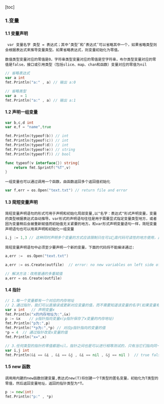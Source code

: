 [toc]

### 1.变量

#### 1.1 变量声明

` var 变量名字 类型 = 表达式；其中‘类型’和‘表达式’可以省略其中一个，如果省略类型则会根据表达式来推导变量类型。如果省略表达式，则变量初始化为零值。`

`数值类型变量对应的零值是0，字符串类型变量对应的零值是空字符串，布尔类型变量对应的零值是false，接口或引用类型（包括slice、map、chan和函数）变量对应的零值为nil`

```go
// 省略表达式
var a int
fmt.Println("a:" , a) // 输出 a:0

// 省略类型
var a  = 1
fmt.Println("a:" , a) // 输出 a:1
```

#### 1.2 声明一组变量

```go
var b,c,d int
var e,f = "name",true

fmt.Println(typeof(b)) // int
fmt.Println(typeof(c)) // int 
fmt.Println(typeof(d)) // int 
fmt.Println(typeof(e)) // string
fmt.Println(typeof(f)) // bool

func typeof(v interface{}) string{
	return fmt.Sprintf("%T",v)
}
```

`一组变量也可以通过调用一个函数，由函数返回多个返回值初始化`

```Go
var f,err = os.Open("text.txt") // return file and error 
```

#### 1.3 简短变量声明

`简短变量声明语句的形式可用于声明和初始化局部变量,以"名字：表达式"形式声明变量，变量的类型根据表达式自动推导。var形式的声明语句往往是用于需要显式指定变量类型地方，或者因为变量稍后会被重新赋值而初始值无关紧要的地方。和var形式声明变量语句一样，简短变量声明语句也可以用来声明和初始化一组变量`

```go
i,j := 1,3 // 这种同时声明多个变量的方式应该限制只在可以􏰁高代码可读性的地方使用，比如for语句的循环的 初始化语句部分
```

`简短变量声明语句中必须至少要声明一个新的变量，下面的代码将不能编译通过:`

```go
a,err :=  os.Open("text.txt")

a,err := os.Create(outfile)  // error: no new variables on left side of :=

// 解决方法：改用普通的多重赋值
a,err = os.Create(outfile)
```



#### 1.4 指针

```Go
// 1.每一个变量都有一个对应的内存地址
// 2.通过指针，我们可以直接读或更新对应变量的值，而不需要知道该变量的名字(如果变量有名字的话)。
var x int   // 声明变量x
fmt.Println("x的内存地址为:",&x)
p := &x    // p指针指向变量x(p指针保存了x变量的内存地址)
fmt.Println("p为:",p)
fmt.Println("*p为:",*p) // 对应p指针指向的变量的值
*p = 4  // 通过指针改变x变量的值
fmt.Println("x=",x)

// 3.任何类型的指针的零值都是nil。指针之间也是可以进行相等测试的，只有当它们指向同一个变量或全部是nil时才相等。
var i,j int
fmt.Println(&i == &i , &i == &j , &i == nil , &j == nil )  // true false false false
```

#### 1.5 new 函数

`调用用内建的new函数创建变量,表达式new(T)将创建一个T类型的匿名变量，初始化为T类型的零值，然后返回变量地址，返回的指针类型为*T。`

```go
p := new(int)
fmt.Println("p:" , *p)
```



